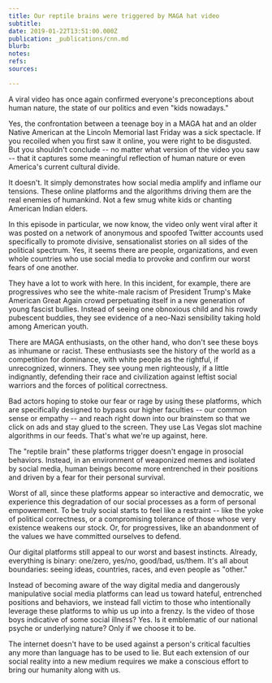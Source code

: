 ```yaml
---
title: Our reptile brains were triggered by MAGA hat video
subtitle: 
date: 2019-01-22T13:51:00.000Z
publication: _publications/cnn.md
blurb: 
notes: 
refs: 
sources: 

---
```

A viral video has once again confirmed everyone's preconceptions about human nature, the state of our politics and even "kids nowadays."

Yes, the confrontation between a teenage boy in a MAGA hat and an older Native American at the Lincoln Memorial last Friday was a sick spectacle. If you recoiled when you first saw it online, you were right to be disgusted. But you shouldn't conclude -- no matter what version of the video you saw -- that it captures some meaningful reflection of human nature or even America's current cultural divide.

It doesn't. It simply demonstrates how social media amplify and inflame our tensions. These online platforms and the algorithms driving them are the real enemies of humankind. Not a few smug white kids or chanting American Indian elders.

In this episode in particular, we now know, the video only went viral after it was posted on a network of anonymous and spoofed Twitter accounts used specifically to promote divisive, sensationalist stories on all sides of the political spectrum. Yes, it seems there are people, organizations, and even whole countries who use social media to provoke and confirm our worst fears of one another.

They have a lot to work with here. In this incident, for example, there are progressives who see the white-male racism of President Trump's Make American Great Again crowd perpetuating itself in a new generation of young fascist bullies. Instead of seeing one obnoxious child and his rowdy pubescent buddies, they see evidence of a neo-Nazi sensibility taking hold among American youth.

There are MAGA enthusiasts, on the other hand, who don't see these boys as inhumane or racist. These enthusiasts see the history of the world as a competition for dominance, with white people as the rightful, if unrecognized, winners. They see young men righteously, if a little indignantly, defending their race and civilization against leftist social warriors and the forces of political correctness.

Bad actors hoping to stoke our fear or rage by using these platforms, which are specifically designed to bypass our higher faculties -- our common sense or empathy -- and reach right down into our brainstem so that we click on ads and stay glued to the screen. They use Las Vegas slot machine algorithms in our feeds. That's what we're up against, here.

The "reptile brain" these platforms trigger doesn't engage in prosocial behaviors. Instead, in an environment of weaponized memes and isolated by social media, human beings become more entrenched in their positions and driven by a fear for their personal survival.

Worst of all, since these platforms appear so interactive and democratic, we experience this degradation of our social processes as a form of personal empowerment. To be truly social starts to feel like a restraint -- like the yoke of political correctness, or a compromising tolerance of those whose very existence weakens our stock. Or, for progressives, like an abandonment of the values we have committed ourselves to defend.

Our digital platforms still appeal to our worst and basest instincts. Already, everything is binary: one/zero, yes/no, good/bad, us/them. It's all about boundaries: seeing ideas, countries, races, and even people as "other."

Instead of becoming aware of the way digital media and dangerously manipulative social media platforms can lead us toward hateful, entrenched positions and behaviors, we instead fall victim to those who intentionally leverage these platforms to whip us up into a frenzy. Is the video of those boys indicative of some social illness? Yes. Is it emblematic of our national psyche or underlying nature? Only if we choose it to be.

The internet doesn't have to be used against a person's critical faculties any more than language has to be used to lie. But each extension of our social reality into a new medium requires we make a conscious effort to bring our humanity along with us.